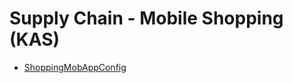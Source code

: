 <div class="ignore-in-full-text-search">

# Supply Chain - Mobile Shopping (KAS)
  - [ShoppingMobAppConfig](/modules/supplychain-mobile-shopping/ShoppingMobAppConfig.md)

</div>
